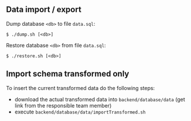 
Data import / export
--------------------

Dump database `<db>` to file `data.sql`:
```
$ ./dump.sh [<db>]
```

Restore database `<db>` from file `data.sql`:
```
$ ./restore.sh [<db>]
```

Import schema transformed only 
------------------------------
To insert the current transformed data do the following steps:
- download the actual transformed data into `backend/database/data` (get link from the responsible team member)
- execute `backend/database/data/importTransformed.sh`